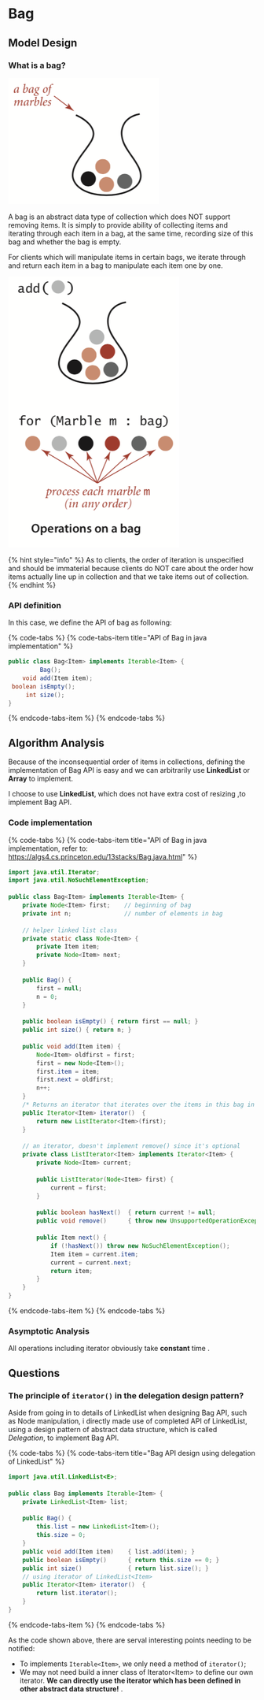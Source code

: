 # Bag

## Model Design

### What is a bag?



![Abstract data structure example: Bag, a collection of marbles](../.gitbook/assets/image%20%287%29.png)

A bag is an abstract data type of collection which does NOT support removing items. It is simply to provide ability of collecting items and iterating through each item in a bag, at the same time, recording size of this bag and whether the bag is empty.

For clients which will manipulate items in certain bags, we iterate through and return each item in a bag to manipulate each item one by one.  


![Manipulating items example: using iterator to reach each item](../.gitbook/assets/image%20%2821%29.png)

{% hint style="info" %}
As to clients, the order of iteration is unspecified and should be immaterial because clients do NOT care about the order how items actually line up in collection and that we take items out of collection.
{% endhint %}

### API definition

In this case, we define the API of bag as following:

{% code-tabs %}
{% code-tabs-item title="API of Bag in java implementation" %}
```java
public class Bag<Item> implements Iterable<Item> {
         Bag();
    void add(Item item);
 boolean isEmpty();
     int size();
}
```
{% endcode-tabs-item %}
{% endcode-tabs %}

## Algorithm Analysis

Because of the inconsequential order of items in collections, defining the implementation of Bag API is easy and  we can arbitrarily use  **LinkedList** or **Array** to implement.

I choose to use **LinkedList**, which does not have extra cost of resizing ,to implement Bag API.

### Code implementation

{% code-tabs %}
{% code-tabs-item title="API of Bag in java implementation, refer to: https://algs4.cs.princeton.edu/13stacks/Bag.java.html" %}
```java
import java.util.Iterator;
import java.util.NoSuchElementException;

public class Bag<Item> implements Iterable<Item> {
    private Node<Item> first;    // beginning of bag
    private int n;               // number of elements in bag

    // helper linked list class
    private static class Node<Item> {
        private Item item;
        private Node<Item> next;
    }

    public Bag() {
        first = null;
        n = 0;
    }
    
    public boolean isEmpty() { return first == null; }
    public int size() { return n; }
    
    public void add(Item item) {
        Node<Item> oldfirst = first;
        first = new Node<Item>();
        first.item = item;
        first.next = oldfirst;
        n++;
    }
    /* Returns an iterator that iterates over the items in this bag in arbitrary order. */
    public Iterator<Item> iterator()  {
        return new ListIterator<Item>(first);  
    }

    // an iterator, doesn't implement remove() since it's optional
    private class ListIterator<Item> implements Iterator<Item> {
        private Node<Item> current;

        public ListIterator(Node<Item> first) {
            current = first;
        }

        public boolean hasNext()  { return current != null;                     }
        public void remove()      { throw new UnsupportedOperationException();  }

        public Item next() {
            if (!hasNext()) throw new NoSuchElementException();
            Item item = current.item;
            current = current.next; 
            return item;
        }
    }
}
```
{% endcode-tabs-item %}
{% endcode-tabs %}

### Asymptotic Analysis

All operations including iterator obviously take **constant** time .

## Questions

### The principle of `iterator()` in the delegation design pattern?

Aside from going in to details of LinkedList when designing Bag API, such as Node manipulation, i directly made use of completed API of LinkedList, using a design pattern of abstract data structure, which is called _Delegation_, to implement Bag API.

{% code-tabs %}
{% code-tabs-item title="Bag API design using delegation of LinkedList" %}
```java
import java.util.LinkedList<E>;
​
public class Bag implements Iterable<Item> {
    private LinkedList<Item> list;
    
    public Bag() {
        this.list = new LinkedList<Item>();
        this.size = 0;
    }
    public void add(Item item)    { list.add(item); } 
    public boolean isEmpty()      { return this.size == 0; }  
    public int size()             { return list.size(); } 
    // using iterator of LinkedList<Item>
    public Iterator<Item> iterator()  {
        return list.iterator();
    }          
}
```
{% endcode-tabs-item %}
{% endcode-tabs %}

 As the code shown above, there are serval interesting points needing to be notified:

* To implements `Iterable<Item>`, we only need a method of `iterator()`;
* We may not need build a inner class of Iterator&lt;Item&gt;  to define our own iterator. **We can directly use the iterator which has been defined in other abstract data structure!** .

